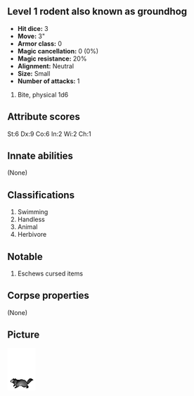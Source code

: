 ## Level 1 rodent also known as groundhog

- **Hit dice:** 3
- **Move:** 3"
- **Armor class:** 0
- **Magic cancellation:** 0 (0%)
- **Magic resistance:** 20%
- **Alignment:** Neutral
- **Size:** Small
- **Number of attacks:** 1
1. Bite, physical 1d6

## Attribute scores

St:6 Dx:9 Co:6 In:2 Wi:2 Ch:1

## Innate abilities

(None)

## Classifications

1. Swimming
2. Handless
3. Animal
4. Herbivore

## Notable

1. Eschews cursed items

## Corpse properties

(None)

## Picture

![Woodchuck](https://github.com/hyvanmielenpelit/GnollHackTileSet/blob/main/Monsters/woodchuck/woodchuck.png?raw=true)
